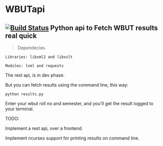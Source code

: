 # WBUTapi
[![Build Status](https://travis-ci.org/creativcoder/wbutapi.svg?branch=master)](https://travis-ci.org/creativcoder/wbutapi)
Python api to Fetch WBUT results real quick
----------------------------------------
> Dependecies

`Libraries: libxml2 and libxslt`

`Modules: lxml and requests`

The rest api, is in dev phase.

But you can fetch results using the command line, this way:

`python results.py`

Enter your wbut roll no and semester, and you'll get the result logged to your terminal.

TODO:

Implement a rest api, over a frontend.

Implement ncurses support for printing results on command line.
